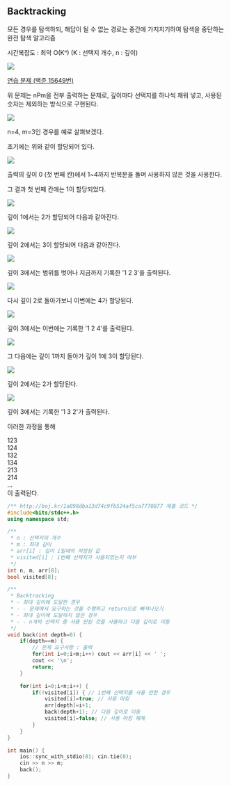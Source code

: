 ## Backtracking
모든 경우를 탐색하되, 해답이 될 수 없는 경로는 중간에 가지치기하여 탐색을 중단하는 완전 탐색 알고리즘

시간복잡도 : 최악 O(Kⁿ) (K : 선택지 개수, n : 깊이)

![](https://github.com/user-attachments/assets/753916ab-5999-4c9d-9c03-1d6e5db03b6b)

[연습 문제 (백준 15649번)](https://www.acmicpc.net/problem/15649)

위 문제는 nPm을 전부 출력하는 문제로, 깊이마다 선택지를 하나씩 채워 넣고, 사용된 숫자는 제외하는 방식으로 구현된다.

![](https://github.com/user-attachments/assets/15c12411-6cf2-45ab-98c7-ec599bd16e6b)

n=4, m=3인 경우를 예로 살펴보겠다.

초기에는 위와 같이 할당되어 있다.

![](https://github.com/user-attachments/assets/46c53ca8-f25d-41ab-bdf7-b10d0e921297)

출력의 깊이 0 (첫 번째 칸)에서 1~4까지 반복문을 돌며 사용하지 않은 것을 사용한다.

그 결과 첫 번째 칸에는 1이 할당되었다.

![](https://github.com/user-attachments/assets/93da5a15-d9d3-4396-93d9-90cee6411df0)

깊이 1에서는 2가 할당되어 다음과 같아진다.

![](https://github.com/user-attachments/assets/08069977-a5ad-4d72-97ed-939239eb67e1)

깊이 2에서는 3이 할당되어 다음과 같아진다.

![](https://github.com/user-attachments/assets/6950fd5d-b975-4490-aaa9-2b984067e5c1)

깊이 3에서는 범위를 벗어나 지금까지 기록한 '1 2 3'을 출력된다.

![](https://github.com/user-attachments/assets/65dffecc-8b6b-4f18-8738-a3010b010b62)

다시 깊이 2로 돌아가보니 이번에는 4가 할당된다.

![](https://github.com/user-attachments/assets/a95f8b20-3e16-43ef-87da-a6790c8f0df3)

깊이 3에서는 이번에는 기록한 '1 2 4'를 출력된다.

![](https://github.com/user-attachments/assets/dbff43a2-fdc5-4eec-9044-50aef6730a65)

그 다음에는 깊이 1까지 돌아가 깊이 1에 3이 할당된다.

![](https://github.com/user-attachments/assets/c1309fa2-9951-4c4b-abf2-e96b49503d5f)

깊이 2에서는 2가 할당된다.

![](https://github.com/user-attachments/assets/02d56a61-06dd-4e3d-8790-022f0b89d7e3)

깊이 3에서는 기록한 '1 3 2'가 출력된다.

이러한 과정을 통해

$1 2 3$  
$1 2 4$  
$1 3 2$  
$1 3 4$  
$2 1 3$  
$2 1 4$  
$...$  
이 출력된다.

``` c++
/** http://boj.kr/1a898dba13d74c9fb524af5ca7770877 제출 코드 */
#include<bits/stdc++.h>
using namespace std;

/** 
 * n : 선택지의 개수
 * m : 최대 깊이
 * arr[i] : 깊이 i일때의 저장된 값
 * visited[i] : i번째 선택지가 사용되었는지 여부
 */
int n, m, arr[8];
bool visited[8];

/** 
 * Backtracking
 * - 최대 깊이에 도달한 경우
 * - - 문제에서 요구하는 것을 수행하고 return으로 빠져나오기
 * - 최대 깊이에 도달하지 않은 경우
 * - - n개의 선택지 중 사용 안된 것을 사용하고 다음 깊이로 이동
 */
void back(int depth=0) {
    if(depth==m) {
        // 문제 요구사항 : 출력
        for(int i=0;i<m;i++) cout << arr[i] << ' ';
        cout << '\n';
        return;
    }

    for(int i=0;i<n;i++) {
        if(!visited[i]) { // i번째 선택지를 사용 안한 경우
            visited[i]=true; // 사용 마킹
            arr[depth]=i+1;
            back(depth+1); // 다음 깊이로 이동
            visited[i]=false; // 사용 마킹 해제
        }
    }
}

int main() {
    ios::sync_with_stdio(0); cin.tie(0);
    cin >> n >> m;
    back();
}
```
